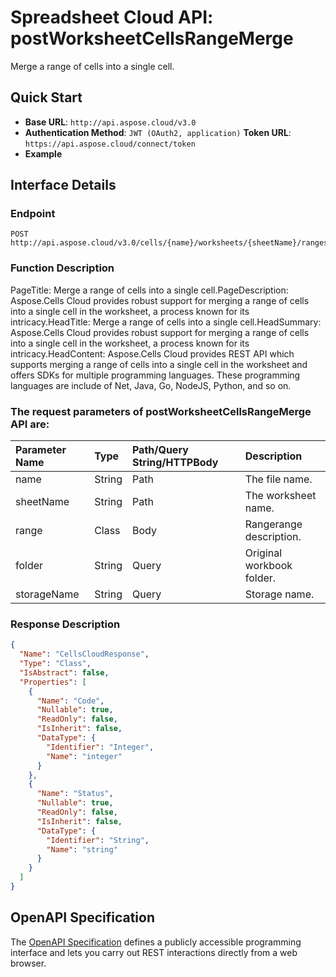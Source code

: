 # **Spreadsheet Cloud API: postWorksheetCellsRangeMerge**

Merge a range of cells into a single cell. 

## **Quick Start**

- **Base URL**: `http://api.aspose.cloud/v3.0`
- **Authentication Method**: `JWT (OAuth2, application)`  **Token URL**: `https://api.aspose.cloud/connect/token`
- **Example** 
<script src="https://gist.github.com/aspose-cells-cloud-gists/8a5b324fdf3e574dbd747c1a1e24b05d.js?file=Example30_PostWorksheetCellsRangeMerge.cs"></script>

## **Interface Details**

### **Endpoint** 

```
POST http://api.aspose.cloud/v3.0/cells/{name}/worksheets/{sheetName}/ranges/merge
```

### **Function Description**
PageTitle: Merge a range of cells into a single cell.PageDescription: Aspose.Cells Cloud provides robust support for merging a range of cells into a single cell in the worksheet, a process known for its intricacy.HeadTitle: Merge a range of cells into a single cell.HeadSummary: Aspose.Cells Cloud provides robust support for merging a range of cells into a single cell in the worksheet, a process known for its intricacy.HeadContent: Aspose.Cells Cloud provides REST API which supports merging a range of cells into a single cell in the worksheet and offers SDKs for multiple programming languages. These programming languages are include of Net, Java, Go, NodeJS, Python, and so on.

### The request parameters of **postWorksheetCellsRangeMerge** API are: 

| Parameter Name | Type | Path/Query String/HTTPBody | Description | 
| :- | :- | :- |:- | 
|name|String|Path|The file name.|
|sheetName|String|Path|The worksheet name.|
|range|Class|Body|Rangerange description.|
|folder|String|Query|Original workbook folder.|
|storageName|String|Query|Storage name.|


### **Response Description**
```json
{
  "Name": "CellsCloudResponse",
  "Type": "Class",
  "IsAbstract": false,
  "Properties": [
    {
      "Name": "Code",
      "Nullable": true,
      "ReadOnly": false,
      "IsInherit": false,
      "DataType": {
        "Identifier": "Integer",
        "Name": "integer"
      }
    },
    {
      "Name": "Status",
      "Nullable": true,
      "ReadOnly": false,
      "IsInherit": false,
      "DataType": {
        "Identifier": "String",
        "Name": "string"
      }
    }
  ]
}
```

## OpenAPI Specification

The [OpenAPI Specification](https://reference.aspose.cloud/cells/#/RangesController/PostWorksheetCellsRangeMerge) defines a publicly accessible programming interface and lets you carry out REST interactions directly from a web browser.

